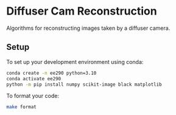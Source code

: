 # Diffuser Cam Reconstruction

Algorithms for reconstructing images taken by a diffuser camera.

## Setup

To set up your development environment using conda:

```bash
conda create -n ee290 python=3.10
conda activate ee290
python -m pip install numpy scikit-image black matplotlib
```

To format your code:

```bash
make format
```
